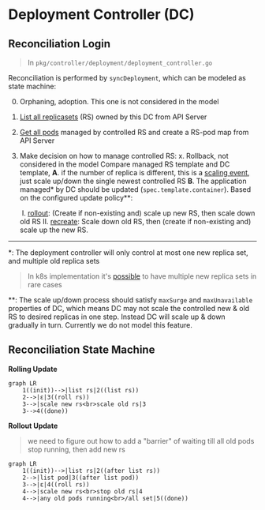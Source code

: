 # Deployment Controller (DC)

## Reconciliation Login

> In `pkg/controller/deployment/deployment_controller.go`

Reconciliation is performed by `syncDeployment`, which can be modeled as state machine:

0. Orphaning, adoption. This one is not considered in the model

1. [List all replicasets](https://github.com/kubernetes/kubernetes/blob/cdc807a9e849b651fb48c962cc18e25d39ec5edf/pkg/controller/deployment/deployment_controller.go#L629) (RS) owned by this DC from API Server

2. [Get all pods](https://github.com/kubernetes/kubernetes/blob/cdc807a9e849b651fb48c962cc18e25d39ec5edf/pkg/controller/deployment/deployment_controller.go#L638) managed by controlled RS and create a RS-pod map from API Server

3. Make decision on how to manage controlled RS:
   x. Rollback, not considered in the model
   Compare managed RS template and DC template,
   **A**. if the number of replica is different, this is a [scaling event](https://github.com/kubernetes/kubernetes/blob/cdc807a9e849b651fb48c962cc18e25d39ec5edf/pkg/controller/deployment/deployment_controller.go#L665), just scale up/down the single newest controlled RS
   **B**. The application managed* by DC should be updated (`spec.template.container`). Based on the configured update policy**:

   ​	I. [rollout](https://github.com/kubernetes/kubernetes/blob/cdc807a9e849b651fb48c962cc18e25d39ec5edf/pkg/controller/deployment/rolling.go#L31): (Create if non-existing and) scale up new RS, then scale down old RS
   ​	II. [recreate](https://github.com/kubernetes/kubernetes/blob/cdc807a9e849b651fb48c962cc18e25d39ec5edf/pkg/controller/deployment/recreate.go#L29): Scale down old RS, then (create if non-existing and) scale up the new RS.

---

*: The deployment controller will only control at most one new replica set, and multiple old replica sets

> In k8s implementation it's [possible](https://github.com/kubernetes/kubernetes/blob/cdc807a9e849b651fb48c962cc18e25d39ec5edf/pkg/controller/deployment/util/deployment_util.go#L633-L634) to have multiple new replica sets in rare cases

**: The scale up/down process should satisfy `maxSurge` and `maxUnavailable` properties of DC, which means DC may not scale the controlled new & old RS to desired replicas in one step. Instead DC will scale up & down gradually in turn. Currently we do not model this feature.

## Reconciliation State Machine

**Rolling Update**

```mermaid
graph LR
	1((init))-->|list rs|2((list rs))
	2-->|ε|3((roll rs))
	3-->|scale new rs<br>scale old rs|3
	3-->4((done))
```

**Rollout Update**

> we need to figure out how to add a "barrier" of waiting till all old pods stop running, then add new rs

```mermaid
graph LR
	1((init))-->|list rs|2((after list rs))
	2-->|list pod|3((after list pod))
	3-->|ε|4((roll rs))
	4-->|scale new rs<br>stop old rs|4
	4-->|any old pods running<br>/all set|5((done))
```

